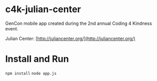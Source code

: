 # c4k-julian-center
GenCon mobile app created during the 2nd annual Coding 4 Kindness event.

Julian Center: [http://juliancenter.org/](http://juliancenter.org/)

# Install and Run
`npm install`
`node app.js`
